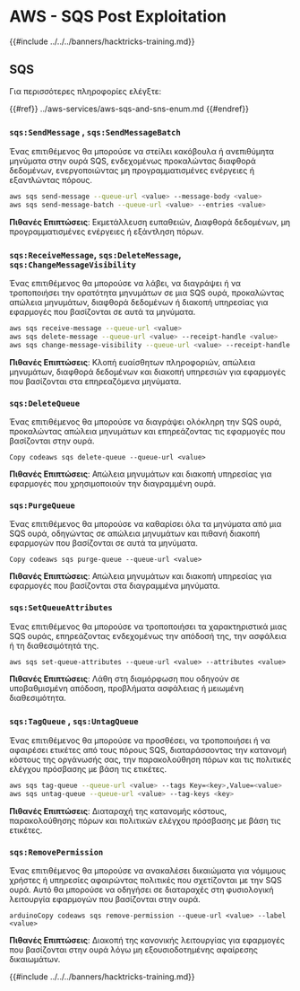 # AWS - SQS Post Exploitation

{{#include ../../../banners/hacktricks-training.md}}

## SQS

Για περισσότερες πληροφορίες ελέγξτε:

{{#ref}}
../aws-services/aws-sqs-and-sns-enum.md
{{#endref}}

### `sqs:SendMessage` , `sqs:SendMessageBatch`

Ένας επιτιθέμενος θα μπορούσε να στείλει κακόβουλα ή ανεπιθύμητα μηνύματα στην ουρά SQS, ενδεχομένως προκαλώντας διαφθορά δεδομένων, ενεργοποιώντας μη προγραμματισμένες ενέργειες ή εξαντλώντας πόρους.
```bash
aws sqs send-message --queue-url <value> --message-body <value>
aws sqs send-message-batch --queue-url <value> --entries <value>
```
**Πιθανές Επιπτώσεις**: Εκμετάλλευση ευπαθειών, Διαφθορά δεδομένων, μη προγραμματισμένες ενέργειες ή εξάντληση πόρων.

### `sqs:ReceiveMessage`, `sqs:DeleteMessage`, `sqs:ChangeMessageVisibility`

Ένας επιτιθέμενος θα μπορούσε να λάβει, να διαγράψει ή να τροποποιήσει την ορατότητα μηνυμάτων σε μια SQS ουρά, προκαλώντας απώλεια μηνυμάτων, διαφθορά δεδομένων ή διακοπή υπηρεσίας για εφαρμογές που βασίζονται σε αυτά τα μηνύματα.
```bash
aws sqs receive-message --queue-url <value>
aws sqs delete-message --queue-url <value> --receipt-handle <value>
aws sqs change-message-visibility --queue-url <value> --receipt-handle <value> --visibility-timeout <value>
```
**Πιθανές Επιπτώσεις**: Κλοπή ευαίσθητων πληροφοριών, απώλεια μηνυμάτων, διαφθορά δεδομένων και διακοπή υπηρεσιών για εφαρμογές που βασίζονται στα επηρεαζόμενα μηνύματα.

### `sqs:DeleteQueue`

Ένας επιτιθέμενος θα μπορούσε να διαγράψει ολόκληρη την SQS ουρά, προκαλώντας απώλεια μηνυμάτων και επηρεάζοντας τις εφαρμογές που βασίζονται στην ουρά.
```arduino
Copy codeaws sqs delete-queue --queue-url <value>
```
**Πιθανές Επιπτώσεις**: Απώλεια μηνυμάτων και διακοπή υπηρεσίας για εφαρμογές που χρησιμοποιούν την διαγραμμένη ουρά.

### `sqs:PurgeQueue`

Ένας επιτιθέμενος θα μπορούσε να καθαρίσει όλα τα μηνύματα από μια SQS ουρά, οδηγώντας σε απώλεια μηνυμάτων και πιθανή διακοπή εφαρμογών που βασίζονται σε αυτά τα μηνύματα.
```arduino
Copy codeaws sqs purge-queue --queue-url <value>
```
**Πιθανές Επιπτώσεις**: Απώλεια μηνυμάτων και διακοπή υπηρεσίας για εφαρμογές που βασίζονται στα διαγραμμένα μηνύματα.

### `sqs:SetQueueAttributes`

Ένας επιτιθέμενος θα μπορούσε να τροποποιήσει τα χαρακτηριστικά μιας SQS ουράς, επηρεάζοντας ενδεχομένως την απόδοσή της, την ασφάλεια ή τη διαθεσιμότητά της.
```arduino
aws sqs set-queue-attributes --queue-url <value> --attributes <value>
```
**Πιθανές Επιπτώσεις**: Λάθη στη διαμόρφωση που οδηγούν σε υποβαθμισμένη απόδοση, προβλήματα ασφάλειας ή μειωμένη διαθεσιμότητα.

### `sqs:TagQueue` , `sqs:UntagQueue`

Ένας επιτιθέμενος θα μπορούσε να προσθέσει, να τροποποιήσει ή να αφαιρέσει ετικέτες από τους πόρους SQS, διαταράσσοντας την κατανομή κόστους της οργάνωσής σας, την παρακολούθηση πόρων και τις πολιτικές ελέγχου πρόσβασης με βάση τις ετικέτες.
```bash
aws sqs tag-queue --queue-url <value> --tags Key=<key>,Value=<value>
aws sqs untag-queue --queue-url <value> --tag-keys <key>
```
**Πιθανές Επιπτώσεις**: Διαταραχή της κατανομής κόστους, παρακολούθησης πόρων και πολιτικών ελέγχου πρόσβασης με βάση τις ετικέτες.

### `sqs:RemovePermission`

Ένας επιτιθέμενος θα μπορούσε να ανακαλέσει δικαιώματα για νόμιμους χρήστες ή υπηρεσίες αφαιρώντας πολιτικές που σχετίζονται με την SQS ουρά. Αυτό θα μπορούσε να οδηγήσει σε διαταραχές στη φυσιολογική λειτουργία εφαρμογών που βασίζονται στην ουρά.
```arduino
arduinoCopy codeaws sqs remove-permission --queue-url <value> --label <value>
```
**Πιθανές Επιπτώσεις**: Διακοπή της κανονικής λειτουργίας για εφαρμογές που βασίζονται στην ουρά λόγω μη εξουσιοδοτημένης αφαίρεσης δικαιωμάτων.

{{#include ../../../banners/hacktricks-training.md}}
